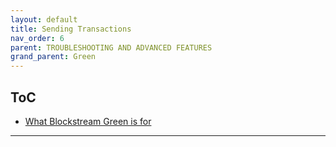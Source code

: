 ```yaml
---
layout: default
title: Sending Transactions
nav_order: 6
parent: TROUBLESHOOTING AND ADVANCED FEATURES
grand_parent: Green
--- 
```


## ToC

- [What Blockstream Green is for](#what-blockstream-green-is-for)

___

# 